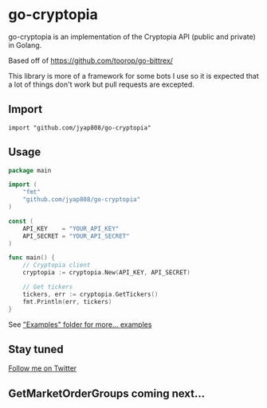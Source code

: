 go-cryptopia
==========

go-cryptopia is an implementation of the Cryptopia API (public and private) in Golang.

Based off of https://github.com/toorop/go-bittrex/

This library is more of a framework for some bots I use so it is expected that a lot of things don't work but pull requests are excepted.

## Import
	import "github.com/jyap808/go-cryptopia"
	
## Usage
~~~ go
package main

import (
    "fmt"
    "github.com/jyap808/go-cryptopia"
)

const (
    API_KEY    = "YOUR_API_KEY"
    API_SECRET = "YOUR_API_SECRET"
)

func main() {
    // Cryptopia client
    cryptopia := cryptopia.New(API_KEY, API_SECRET)

    // Get tickers
    tickers, err := cryptopia.GetTickers()
    fmt.Println(err, tickers)
}
~~~	

See ["Examples" folder for more... examples](https://github.com/jyap808/go-cryptopia/blob/master/examples/cryptopia.go)

## Stay tuned
[Follow me on Twitter](https://twitter.com/jyap)

## GetMarketOrderGroups coming next...

